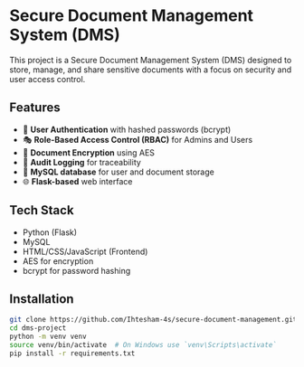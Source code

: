 # Secure Document Management System (DMS)

This project is a Secure Document Management System (DMS) designed to store, manage, and share sensitive documents with a focus on security and user access control.

## Features

- 🔐 **User Authentication** with hashed passwords (bcrypt)
- 🎭 **Role-Based Access Control (RBAC)** for Admins and Users
- 📄 **Document Encryption** using AES
- 📜 **Audit Logging** for traceability
- 💾 **MySQL database** for user and document storage
- 🌐 **Flask-based** web interface

## Tech Stack

- Python (Flask)
- MySQL
- HTML/CSS/JavaScript (Frontend)
- AES for encryption
- bcrypt for password hashing

## Installation

```bash
git clone https://github.com/Ihtesham-4s/secure-document-management.git
cd dms-project
python -m venv venv
source venv/bin/activate  # On Windows use `venv\Scripts\activate`
pip install -r requirements.txt
